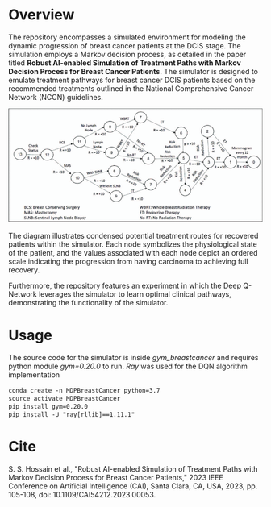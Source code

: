 # Overview

The repository encompasses a simulated environment for modeling the dynamic progression of breast cancer patients at the DCIS stage. The simulation employs a Markov decision process, as detailed in the paper titled **Robust AI-enabled Simulation of Treatment Paths with Markov Decision Process for Breast Cancer Patients**. The simulator is designed to emulate treatment pathways for breast cancer DCIS patients based on the recommended treatments outlined in the National Comprehensive Cancer Network (NCCN) guidelines.

![alt image](treatment_pathway.jpg "Clinical Pathway of Breast Cancer DCIS Patients")

The diagram illustrates condensed potential treatment routes for recovered patients within the simulator. Each node symbolizes the physiological state of the patient, and the values associated with each node depict an ordered scale indicating the progression from having carcinoma to achieving full recovery.

Furthermore, the repository features an experiment in which the Deep Q-Network leverages the simulator to learn optimal clinical pathways, demonstrating the functionality of the simulator.

# Usage

The source code for the simulator is inside *gym_breastcancer* and requires python module *gym=0.20.0* to run. *Ray* was used for the DQN algorithm implementation

    conda create -n MDPBreastCancer python=3.7
    source activate MDPBreastCancer
    pip install gym=0.20.0
    pip install -U "ray[rllib]==1.11.1"


# Cite

S. S. Hossain et al., "Robust AI-enabled Simulation of Treatment Paths with Markov Decision Process for Breast Cancer Patients," 2023 IEEE Conference on Artificial Intelligence (CAI), Santa Clara, CA, USA, 2023, pp. 105-108, doi: 10.1109/CAI54212.2023.00053.